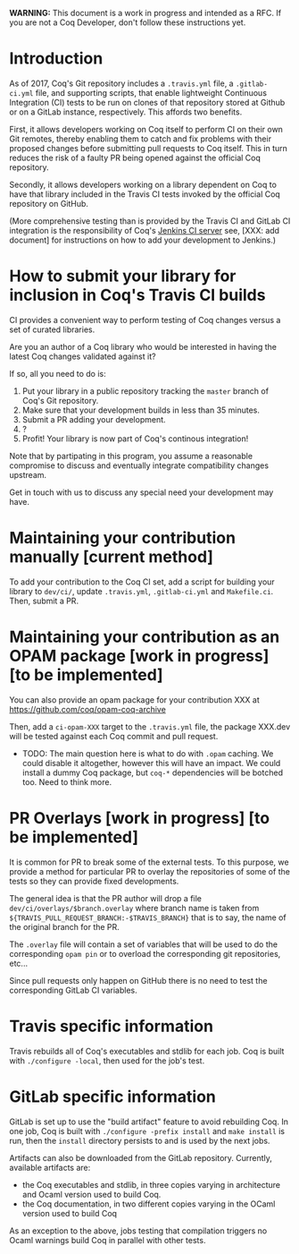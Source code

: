 **WARNING:** This document is a work in progress and intended as a RFC.
If you are not a Coq Developer, don't follow these instructions yet.

Introduction
============

As of 2017, Coq's Git repository includes a `.travis.yml` file, a
`.gitlab-ci.yml` file, and supporting scripts, that enable lightweight
Continuous Integration (CI) tests to be run on clones of that repository stored
at Github or on a GitLab instance, respectively. This affords two benefits.

First, it allows developers working on Coq itself to perform CI on their own
Git remotes, thereby enabling them to catch and fix problems with their
proposed changes before submitting pull requests to Coq itself. This in turn
reduces the risk of a faulty PR being opened against the official Coq
repository.

Secondly, it allows developers working on a library dependent on Coq to have
that library included in the Travis CI tests invoked by the official Coq
repository on GitHub.

(More comprehensive testing than is provided by the Travis CI and GitLab CI
integration is the responsibility of Coq's [Jenkins CI
server](https://ci.inria.fr/coq/) see, [XXX: add document] for instructions on
how to add your development to Jenkins.)

How to submit your library for inclusion in Coq's Travis CI builds
==================================================================

CI provides a convenient way to perform testing of Coq changes
versus a set of curated libraries.

Are you an author of a Coq library who would be interested in having
the latest Coq changes validated against it?

If so, all you need to do is:

1. Put your library in a public repository tracking the `master`
   branch of Coq's Git repository.
2. Make sure that your development builds in less than 35 minutes.
3. Submit a PR adding your development.
4. ?
5. Profit! Your library is now part of Coq's continous integration!

Note that by partipating in this program, you assume a reasonable
compromise to discuss and eventually integrate compatibility changes
upstream.

Get in touch with us to discuss any special need your development may
have.

Maintaining your contribution manually [current method]
======================================

To add your contribution to the Coq CI set, add a script for building
your library to `dev/ci/`, update `.travis.yml`, `.gitlab-ci.yml` and
`Makefile.ci`. Then, submit a PR.

Maintaining your contribution as an OPAM package [work in progress] [to be implemented]
================================================

You can also provide an opam package for your contribution XXX at
https://github.com/coq/opam-coq-archive

Then, add a `ci-opam-XXX` target to the `.travis.yml` file, the
package XXX.dev will be tested against each Coq commit and pull
request.

- TODO: The main question here is what to do with `.opam` caching. We
  could disable it altogether, however this will have an impact. We
  could install a dummy Coq package, but `coq-*` dependencies will be
  botched too. Need to think more.

PR Overlays [work in progress] [to be implemented]
===========

It is common for PR to break some of the external tests. To this
purpose, we provide a method for particular PR to overlay the
repositories of some of the tests so they can provide fixed
developments.

The general idea is that the PR author will drop a file
`dev/ci/overlays/$branch.overlay` where branch name is taken from
`${TRAVIS_PULL_REQUEST_BRANCH:-$TRAVIS_BRANCH}`
that is to say, the name of the original branch for the PR.

The `.overlay` file will contain a set of variables that will be used
to do the corresponding `opam pin` or to overload the corresponding
git repositories, etc...

Since pull requests only happen on GitHub there is no need to test the
corresponding GitLab CI variables.

Travis specific information
===========================

Travis rebuilds all of Coq's executables and stdlib for each job. Coq
is built with `./configure -local`, then used for the job's test.

GitLab specific information
===========================

GitLab is set up to use the "build artifact" feature to avoid
rebuilding Coq. In one job, Coq is built with `./configure -prefix
install` and `make install` is run, then the `install` directory
persists to and is used by the next jobs.

Artifacts can also be downloaded from the GitLab repository.
Currently, available artifacts are:
- the Coq executables and stdlib, in three copies varying in
  architecture and Ocaml version used to build Coq.
- the Coq documentation, in two different copies varying in the OCaml
  version used to build Coq

As an exception to the above, jobs testing that compilation triggers
no Ocaml warnings build Coq in parallel with other tests.
